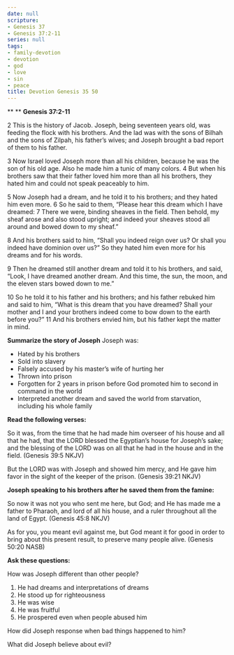 ```yaml
---
date: null
scripture:
- Genesis 37
- Genesis 37:2-11
series: null
tags:
- family-devotion
- devotion
- god
- love
- sin
- peace
title: Devotion Genesis 35 50
---
```



**
**
**Genesis 37:2-11**

2 This is the history of Jacob. Joseph, being seventeen years old, was feeding the flock with his brothers. And the lad was with the sons of Bilhah and the sons of Zilpah, his father’s wives; and Joseph brought a bad report of them to his father.

3 Now Israel loved Joseph more than all his children, because he was the son of his old age. Also he made him a tunic of many colors. 4 But when his brothers saw that their father loved him more than all his brothers, they hated him and could not speak peaceably to him.

5 Now Joseph had a dream, and he told it to his brothers; and they hated him even more. 6 So he said to them, “Please hear this dream which I have dreamed: 7 There we were, binding sheaves in the field. Then behold, my sheaf arose and also stood upright; and indeed your sheaves stood all around and bowed down to my sheaf.”

8 And his brothers said to him, “Shall you indeed reign over us? Or shall you indeed have dominion over us?” So they hated him even more for his dreams and for his words.

9 Then he dreamed still another dream and told it to his brothers, and said, “Look, I have dreamed another dream. And this time, the sun, the moon, and the eleven stars bowed down to me.”

10 So he told it to his father and his brothers; and his father rebuked him and said to him, “What is this dream that you have dreamed? Shall your mother and I and your brothers indeed come to bow down to the earth before you?” 11 And his brothers envied him, but his father kept the matter in mind.

**Summarize the story of Joseph**
Joseph was:

- Hated by his brothers
- Sold into slavery
- Falsely accused by his master’s wife of hurting her
- Thrown into prison
- Forgotten for 2 years in prison before God promoted him to second in command in the world
- Interpreted another dream and saved the world from starvation, including his whole family

**Read the following verses:**

So it was, from the time that he had made him overseer of his house and all that he had, that the LORD blessed the Egyptian’s house for Joseph’s sake; and the blessing of the LORD was on all that he had in the house and in the field. (‭Genesis‬ ‭39‬:‭5‬ NKJV)

But the LORD was with Joseph and showed him mercy, and He gave him favor in the sight of the keeper of the prison. (‭Genesis‬ ‭39‬:‭21‬ NKJV)

**Joseph speaking to his brothers after he saved them from the famine:**

So now it was not you who sent me here, but God; and He has made me a father to Pharaoh, and lord of all his house, and a ruler throughout all the land of Egypt. (‭Genesis‬ ‭45‬:‭8‬ NKJV)

As for you, you meant evil against me, but God meant it for good in order to bring about this present result, to preserve many people alive. (‭Genesis‬ ‭50‬:‭20‬ NASB)

**Ask these questions:**

How was Joseph different than other people?
1. He had dreams and interpretations of dreams
2. He stood up for righteousness
3. He was wise
4. He was fruitful
5. He prospered even when people abused him

How did Joseph response when bad things happened to him?

What did Joseph believe about evil?